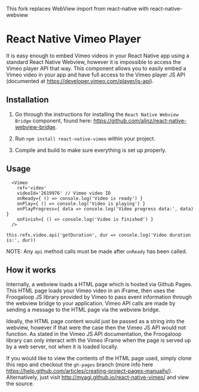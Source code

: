 This fork replaces WebView import from react-native with react-native-webview 

# React Native Vimeo Player

It is easy enough to embed Vimeo videos in your React Native app using a standard
React Native Webview, however it is impossible to access the Vimeo player API that way.
This component allows you to easily embed a Vimeo video in your app and have full access to
the Vimeo player JS API (documented at https://developer.vimeo.com/player/js-api).

## Installation

1. Go through the instructions for installing the
`React Native Webview Bridge` component, found here: https://github.com/alinz/react-native-webview-bridge.

2. Run `npm install react-native-vimeo` within your project.

3. Compile and build to make sure everything is set up properly.

## Usage

```
  <Vimeo
    ref='video'
    videoId='2619976' // Vimeo video ID
    onReady={ () => console.log('Video is ready') }
    onPlay={ () => console.log('Video is playing') }
    onPlayProgress={ data => console.log('Video progress data:', data) }
    onFinish={ () => console.log('Video is finished') }
  />
```

`this.refs.video.api('getDuration', dur => console.log('Video duration is:', dur))`

NOTE: Any `api` method calls must be made after `onReady` has been called.

## How it works

Internally, a webview loads a HTML page which is hosted via Github Pages. This HTML page loads your
Vimeo video in an iFrame, then uses the Froogaloop JS library provided by Vimeo to pass event
information through the webview bridge to your application. Vimeo API calls are made by sending a
message to the HTML page via the webview bridge.

Ideally, the HTML page content would just be passed as a string into the webview, however if that
were the case then the Vimeo JS API would not function. As stated in the Vimeo JS API
documentation, the Froogaloop library can only interact with the Vimeo iFrame when the page is
served up by a web server, not when it is loaded locally.

If you would like to view the contents of the HTML page used, simply clone this repo
and checkout the `gh-pages` branch (more info here
https://help.github.com/articles/creating-project-pages-manually/). Alternatively, just visit
http://myagi.github.io/react-native-vimeo/ and view the source.
